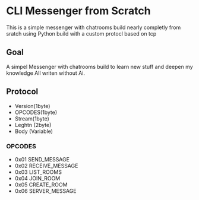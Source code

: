 # CLI Messenger from Scratch
This is a simple messenger with chatrooms build nearly completly from sratch using Python build with a custom protocl based on tcp

## Goal

A simpel Messenger with chatrooms build to learn new stuff and deepen my knowledge
All writen without Ai.


## Protocol

+ Version(1byte)
+ OPCODES(1byte)
+ Stream(1byte)
+ Leghtn (2byte)
+ Body (Variable)

### OPCODES

+ 0x01 SEND_MESSAGE
+ 0x02 RECEIVE_MESSAGE
+ 0x03 LIST_ROOMS
+ 0x04 JOIN_ROOM
+ 0x05 CREATE_ROOM
+ 0x06 SERVER_MESSAGE
